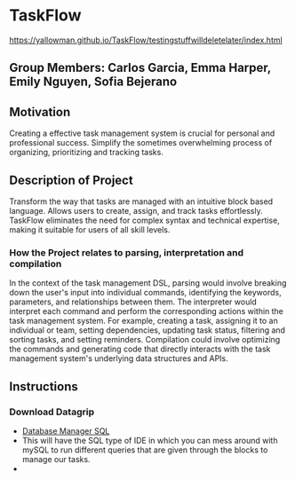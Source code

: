 # TaskFlow
https://yallowman.github.io/TaskFlow/testingstuffwilldeletelater/index.html
## Group Members: Carlos Garcia, Emma Harper, Emily Nguyen, Sofia Bejerano

## Motivation
Creating a effective task management system is crucial for personal and professional success. Simplify the sometimes overwhelming process of organizing, prioritizing and tracking tasks.

## Description of Project
Transform the way that tasks are managed with an intuitive block based language. Allows users to create, assign, and track tasks effortlessly. TaskFlow eliminates the need for complex syntax and technical expertise, making it suitable for users of all skill levels.

### How the Project relates to parsing, interpretation and compilation
In the context of the task management DSL, parsing would involve breaking down the user's input into individual commands, identifying the keywords, parameters, and relationships between them. The interpreter would interpret each command and perform the corresponding actions within the task management system. For example, creating a task, assigning it to an individual or team, setting dependencies, updating task status, filtering and sorting tasks, and setting reminders. Compilation could involve optimizing the commands and generating code that directly interacts with the task management system's underlying data structures and APIs.

## Instructions
### Download Datagrip
- [Database Manager SQL](https://www.jetbrains.com/datagrip/)
- This will have the SQL type of IDE in which you can mess around with mySQL to run different queries that are given through the blocks to manage our tasks.
- 

